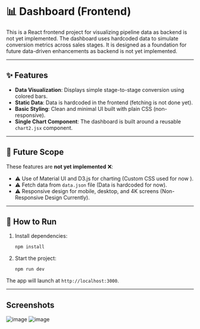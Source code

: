 
# 📊 Dashboard (Frontend)

This is a React frontend project for visualizing pipeline data as backend is not yet implemented. The dashboard uses hardcoded data to simulate conversion metrics across sales stages. It is designed as a foundation for future data-driven enhancements as backend is not yet implemented.

---

## ✨ Features

- **Data Visualization**: Displays simple stage-to-stage conversion using colored bars.
- **Static Data**: Data is hardcoded in the frontend (fetching is not done yet).
- **Basic Styling**: Clean and minimal UI built with plain CSS (non-responsive).
- **Single Chart Component**: The dashboard is built around a reusable `chart2.jsx` component.

---

## 🔮 Future Scope

These features are **not yet implemented** ❌:

- ⚠️ Use of Material UI and D3.js for charting (Custom CSS used for now ). 
- ⚠️ Fetch data from `data.json` file (Data is hardcoded for now).
- ⚠️ Responsive design for mobile, desktop, and 4K screens (Non-Responsive Design Currently).

---

## 🚀 How to Run

1. Install dependencies:
   ```sh
   npm install
   ```

2. Start the project:
   ```sh
   npm run dev
   ```

The app will launch at `http://localhost:3000`.

---

## Screenshots 
![image](https://github.com/user-attachments/assets/17b881de-7337-4573-ac39-0c4decae2a36)
![image](https://github.com/user-attachments/assets/da389011-1a0d-4721-907a-e7f533a9f711)

